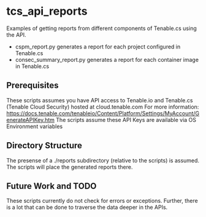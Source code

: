 # tcs_api_reports
Examples of getting reports from different components of Tenable.cs using the API. 

* cspm_report.py generates a report for each project configured in Tenable.cs
* consec_summary_report.py generates a report for each container image in Tenable.cs

## Prerequisites

These scripts assumes you have API access to Tenable.io and Tenable.cs (Tenable Cloud Security) hosted at cloud.tenable.com
For more information: https://docs.tenable.com/tenableio/Content/Platform/Settings/MyAccount/GenerateAPIKey.htm
The scripts assume these API Keys are available via OS Environment variables

## Directory Structure

The presense of a ./reports subdirectory (relative to the scripts) is assumed. The scripts will place the generated reports there.

## Future Work and TODO

These scripts currently do not check for errors or exceptions. Further, there is a lot that can be done to traverse the data deeper in the APIs.
